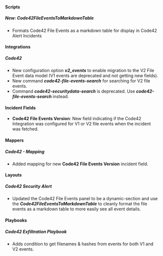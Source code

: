 
#### Scripts

##### New: Code42FileEventsToMarkdownTable

- Formats Code42 File Events as a markdown table for display in Code42 Alert Incidents

#### Integrations

##### Code42

- New configuration option ***v2_events*** to enable migration to the V2 File Event data model (V1 events are deprecated and not getting new fields).
- New command ***code42-file-events-search*** for searching for V2 file events.
- Command ***code42-securitydata-search*** is deprecated. Use ***code42-file-events-search*** instead.

#### Incident Fields
- **Code42 File Events Version**: New field indicating if the Code42 Integration was configured for V1 or V2 file events when the incident was fetched.

#### Mappers
##### Code42 - Mapping
- Added mapping for new **Code42 File Events Version** incident field.

#### Layouts
##### Code42 Security Alert
- Updated the Code42 File Events panel to be a dynamic-section and use the ***Code42FileEventsToMarkdownTable*** to cleanly format the file events as a markdown table to more easily see all event details.

#### Playbooks

##### Code42 Exfiltration Playbook
- Adds condition to get filenames & hashes from events for both V1 and V2 events.